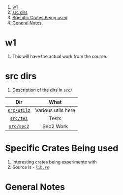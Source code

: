 1. [w1](#w1)
2. [src dirs](#src-dirs)
3. [Specific Crates Being used](#specific-crates-being-used)
4. [General Notes](#general-notes)

# w1

1. This will have the actual work from the course.

# src dirs

1. Description of the dirs in `src/`

|             Dir             |        What        |
| :-------------------------: | :----------------: |
| [`src/utilz`](./src/utilz/) | Various utils here |
|   [`src/tez`](./src/tez/)   |       Tests        |
|  [`src/sec2`](./src/sec2/)  |     Sec2 Work      |

# Specific Crates Being used

1. Interesting crates being experimente with
2. Source is - [`lib.rs`](https://lib.rs/)

# General Notes
